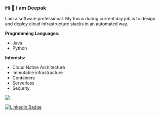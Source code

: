 ### Hi 👋 I am Deepak

I am a software professional.
My focus during current day job is to design and deploy cloud 
infrastructure stacks in an automated way.

<b>Programming Languages:</b> 
- Java
- Python

<b>Interests:</b>
- Cloud Native Architecture
- Immutable infrastructure
- Containers
- Serverless
- Security


<!-- profile views-->
![](https://komarev.com/ghpvc/?username=deepakcpakhale06)

<!-- Linked In-->
[![Linkedin Badge](https://img.shields.io/badge/-deepakcpakhale-blue?style=flat-square&logo=Linkedin&logoColor=white&link=https://www.linkedin.com/in/deepakcpakhale)](https://www.linkedin.com/in/deepakcpakhale)

